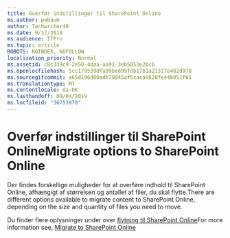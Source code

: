 ```yaml
---
title: Overfør indstillinger til SharePoint Online
ms.author: pebaum
author: Techwriter40
ms.date: 9/17/2018
ms.audience: ITPro
ms.topic: article
ROBOTS: NOINDEX, NOFOLLOW
localization_priority: Normal
ms.assetid: c8c339c9-2e50-4daa-aa91-3eb5053e2bc6
ms.openlocfilehash: 5cc179539dfa99be699fdb17b1a21317e482d978
ms.sourcegitcommit: a65d196d00adb70045af5caca9828fe44b951f61
ms.translationtype: MT
ms.contentlocale: da-DK
ms.lasthandoff: 09/04/2019
ms.locfileid: "36753970"
---
```

# <a name="migrate-options-to-sharepoint-online"></a><span data-ttu-id="e2511-102">Overfør indstillinger til SharePoint Online</span><span class="sxs-lookup"><span data-stu-id="e2511-102">Migrate options to SharePoint Online</span></span>

<span data-ttu-id="e2511-103">Der findes forskellige muligheder for at overføre indhold til SharePoint Online, afhængigt af størrelsen og antallet af filer, du skal flytte.</span><span class="sxs-lookup"><span data-stu-id="e2511-103">There are different options available to migrate content to SharePoint Online, depending on the size and quantity of files you need to move.</span></span>
  
<span data-ttu-id="e2511-104">Du finder flere oplysninger under over [flytning til SharePoint Online](https://go.microsoft.com/fwlink/?linkid-2022029)</span><span class="sxs-lookup"><span data-stu-id="e2511-104">For more information see, [Migrate to SharePoint Online](https://go.microsoft.com/fwlink/?linkid-2022029)</span></span>
  

